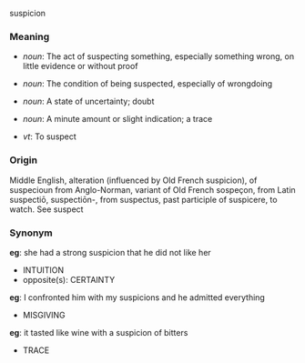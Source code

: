 suspicion
### Meaning
+ _noun_: The act of suspecting something, especially something wrong, on little evidence or without proof
+ _noun_: The condition of being suspected, especially of wrongdoing
+ _noun_: A state of uncertainty; doubt
+ _noun_: A minute amount or slight indication; a trace

+ _vt_: To suspect

### Origin

Middle English, alteration (influenced by Old French suspicion), of suspecioun from Anglo-Norman, variant of Old French sospeçon, from Latin suspectiō, suspectiōn-, from suspectus, past participle of suspicere, to watch. See suspect

### Synonym

__eg__: she had a strong suspicion that he did not like her

+ INTUITION
+ opposite(s): CERTAINTY

__eg__: I confronted him with my suspicions and he admitted everything

+ MISGIVING

__eg__: it tasted like wine with a suspicion of bitters

+ TRACE


